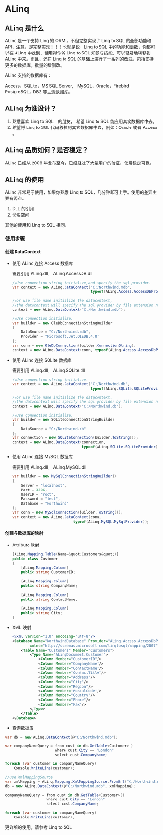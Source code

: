 <!-- ## [ALinq 中文文档](http://ansiboy.github.io/ALinq/?ALinq/index)
## [ALinq Dynamic 文档](http://ansiboy.github.io/ALinq/?ALinqDynamic) -->

# ALinq 

## ALinq 是什么

ALinq 是一个支持 Linq 的 ORM ，不但完整实现了 Linq to SQL  的全部功能和 API，注意，是完整实现！！！也就是说，Linq to SQL 中的功能和函数，你都可以在 ALinq 中找到，使用得你的 Linq to SQL 知识与技能，可以轻易地转移到 ALinq 中来。而且，还在 Linq to SQL 的基础上进行了一系列的改进。包括支持更多的数据库，批量的增删改。

ALinq 支持的数据库有：

Access，SQLite，MS SQL Server,　MySQL，Oracle，Firebird，PostgreSQL，DB2 等主流数据库。

## ALinq 为谁设计？

1. 熟悉喜欢 Linq to SQL　的朋友， 希望 Linq to SQL 能应用其实数据库中去。
1. 希望将 Linq to SQL 代码移植到其它数据库中去，例如：Oracle 或者 Access 。

## ALinq 品质如何？是否稳定？

ALinq 已经从 2008 年发布至今，已经经过了大量用户的验证，使用稳定可靠。

## ALinq 的使用

ALinq 非常易于使用，如果你熟悉 Linq to SQL，几分钟即可上手。使用的差异主要有两点。

1. DLL 的引用
1. 命名空间

其他的使用和 Linq to SQL 相同。

### 使用步骤

####  创建 DataContext

* 使用 ALinq 连接 Access 数据库

    需要引用 ALinq.dll， ALinq.AccessDB.dll

    ```cs
    //Use connection string initialize,and specify the sql provider.
    var context = new ALinq.DataContext("C:/Northwind.mdb",
                                        typeof(ALinq.Access.AccessDbProvider));

    //or use file name initialize the datacontext, 
    //the datacontext will specify the sql provider by file extension name.
    context = new ALinq.DataContext("C:/Northwind.mdb");

    //Use connection initialize.
    var builder = new OleDbConnectionStringBuilder
    {
        DataSource = "C:/Northwind.mdb",
        Provider = "Microsoft.Jet.OLEDB.4.0"
    };
    var conn = new OleDbConnection(builder.ConnectionString);
    context = new ALinq.DataContext(conn, typeof(ALinq.Access.AccessDbProvider));
    ```

* 使用 ALinq 连接 SQLite 数据库

    需要引用 ALinq.dll， ALinq.SQLite.dll

    ```cs
    //Use connection string initialize.
    var context = new ALinq.DataContext("C:/Northwind.db",
                                        typeof(ALinq.SQLite.SQLiteProvider));

    //or use file name initialize the datacontext, 
    //the datacontext will specify the sql provider by file extension name.
    context = new ALinq.DataContext("C:/Northwind.db");

    //Use connection initialize.
    var builder = new SQLiteConnectionStringBuilder
    {
        DataSource = "C:/Northwind.db"
    };
    var connection = new SQLiteConnection(builder.ToString());
    context = new ALinq.DataContext(connection,
                                    typeof(ALinq.SQLite.SQLiteProvider));
    ```

* 使用 ALinq 连接 MySQL 数据库

    需要引用 ALinq.dll， ALinq.MySQL.dll

    ```cs
    var builder = new MySqlConnectionStringBuilder()
    {
        Server = "localhost",
        Port = 3306,
        UserID = "root",
        Password = "test",
        Database = "Northwind"
    };
    var conn = new MySqlConnection(builder.ToString());
    var context = new ALinq.DataContext(conn,
                                typeof(ALinq.MySQL.MySqlProvider));
    ```

#### 创建与数据库的映射

* Attribute 映射

    ```cs
    [ALinq.Mapping.Table(Name=&quot;Customers&quot;)]
    public class Customer
    {
        [ALinq.Mapping.Column]
        public string CustomerID;
                
        [ALinq.Mapping.Column]
        public string CompanyName;
                
        [ALinq.Mapping.Column]
        public string ContactName;
                
        [ALinq.Mapping.Column]
        public string City;
    }
    ```

* XML 映射

    ```xml
    <?xml version="1.0" encoding="utf-8"?>
    <Database Name="NorthwindDatabase" Provider="ALinq.Access.AccessDbProvider" 
            xmlns="http://schemas.microsoft.com/linqtosql/mapping/2007">
        <Table Name="Customers" Member="Customers">
            <Type Name="ALinqDocument.Customer">
                <Column Member="CustomerID"/>
                <Column Member="CompanyName"/>
                <Column Member="ContactName"/>
                <Column Member="ContactTitle"/>
                <Column Member="Address"/>
                <Column Member="City"/>
                <Column Member="Region"/>
                <Column Member="PostalCode"/>
                <Column Member="Country"/>
                <Column Member="Phone"/>
                <Column Member="Fax"/>
            </Type>
        </Table>
    </Database>
    ```

* 查询数据库

```cs
var db = new ALinq.DataContext(@"C:/Northwind.mdb");

var companyNameQuery = from cust in db.GetTable<Customer>()
                       where cust.City == "London"
                       select cust.CompanyName;

foreach (var customer in companyNameQuery)
    Console.WriteLine(customer);

//use XmlMappingSource
var xmlMapping = ALinq.Mapping.XmlMappingSource.FromUrl("C:/Northwind.map");
db = new ALinq.DataContext(@"C:/Northwind.mdb", xmlMapping);

companyNameQuery = from cust in db.GetTable<Customer>()
                   where cust.City == "London"
                   select cust.CompanyName;

foreach (var customer in companyNameQuery)
    Console.WriteLine(customer);
```

更详细的使用，请参考 Linq to SQL


